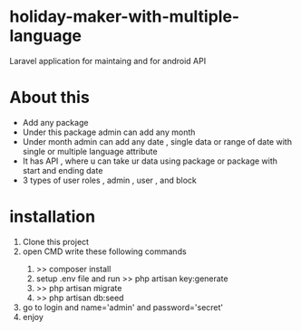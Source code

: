 # holiday-maker-with-multiple-language
Laravel application for maintaing and for android API

# About this
<ul>
  <li>Add any package</li>  
  <li>Under this package admin can add any month</li>
  <li>Under month admin can add any date , single data or range of date with single or multiple language attribute</li>
  <li>It has API , where u can take ur data using package or package with start and ending date</li>
  <li>3 types of user roles , admin , user , and block</li>
</ul>

# installation
<ol>
  <li>Clone this project</li>
  <li>open CMD write these following commands</li>
  <ol>
    <li> >> composer install</li>
    <li>setup .env file and run >> php artisan key:generate </li>
    <li> >> php artisan migrate</li>
    <li> >> php artisan db:seed</li>
  </ol>
  <li>go to login and name='admin' and password='secret'</li>
  <li>enjoy</li>
  </ol>
